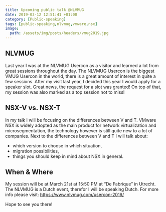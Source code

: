 ```yaml
---
title: Upcoming public talk @NLVMUG
date: 2019-03-12 12:51:41 +01:00
category: [Public-speaking]
tags: [public-speaking,nlvmug,vmware,nsx]
image:
  path: /assets/img/posts/headers/vmug2019.jpg
---
```


## NLVMUG
Last year I was at the NLVMUG Usercon as a visitor and learned a lot from great sessions throughout the day. The NLVMUG Usercon is the biggest VMUG Usercon in the world, there is a great amount of interest in quite a few sessions. After my visit last year, I decided this year I would apply for a speaker slot.
Great news, the request for a slot was granted! On top of that, my session was also marked as a top session not to miss!

## NSX-V vs. NSX-T
In my talk I will be focusing on the differences between V and T. VMware NSX is widely adopted as the main product for network virtualization and microsegmentation, the technology however is still quite new to a lot of companies.
Next to the differences between V and T I will talk about:

- which version to choose in which situation,
- migration possibilities,
- things you should keep in mind about NSX in general.

## When & Where
My session will be at March 21st at 15:50 PM at “De Fabrique” in Utrecht.
The NLVMUG is a Dutch event, therefor I will be speaking Dutch.
For more info please visit: https://www.nlvmug.com/usercon-2019/

Hope to see you there!